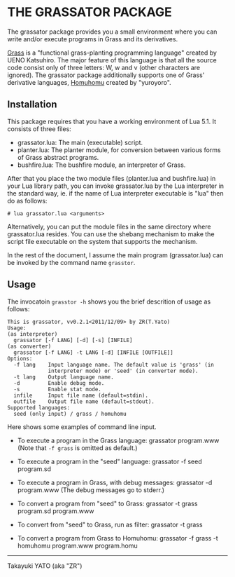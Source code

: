 THE GRASSATOR PACKAGE
=====================

The grassator package provides you a small environment where you can
write and/or execute programs in Grass and its derivatives.

[Grass][] is a "functional grass-planting programming language"
created by UENO Katsuhiro. The major feature of this language is
that all the source code consist only of three letters: W, w
and v (other characters are ignored).
The grassator package additionally supports one of Grass' derivative
languages, [Homuhomu][] created by "yuroyoro".

[Grass]: <http://www.blue.sky.or.jp/grass/>
[Homuhomu]: <http://d.hatena.ne.jp/yuroyoro/20110601/1306908421>

Installation
------------

This package requires that you have a working environment
of Lua 5.1.
It consists of three files:

  * grassator.lua: The main (executable) script.
  * planter.lua: The planter module, for conversion between
    various forms of Grass abstract programs.
  * bushfire.lua: The bushfire module, an interpreter of Grass.

After that you place the two module files (planter.lua and
bushfire.lua) in your Lua library path, you can invoke
grassator.lua by the Lua interpreter in the standard way,
ie. if the name of Lua interpreter executable is "lua" then
do as follows:

    # lua grassator.lua <arguments>

Alternatively, you can put the module files in the same
directory where grassator.lua resides.
You can use the shebang mechanism to make the script file
executable on the system that supports the mechanism.

In the rest of the document, I assume the main program
(grassator.lua) can be invoked by the command name `grasstor`.

Usage
-----

The invocatoin `grasstor -h` shows you the brief descrition
of usage as follows:

    This is grassator, vv0.2.1<2011/12/09> by ZR(T.Yato)
    Usage:
    (as interpreter)
      grassator [-f LANG] [-d] [-s] [INFILE]
    (as converter)
      grassator [-f LANG] -t LANG [-d] [INFILE [OUTFILE]]
    Options:
      -f lang    Input language name. The default value is 'grass' (in
                 interpreter mode) or 'seed' (in converter mode).
      -t lang    Output language name.
      -d         Enable debug mode.
      -s         Enable stat mode.
      infile     Input file name (default=stdin).
      outfile    Output file name (default=stdout).
    Supported languages:
      seed (only input) / grass / homuhomu

Here shows some examples of command line input.

  * To execute a program in the Grass language:
        grassator program.www
    (Note that `-f grass` is omitted as default.)

  * To execute a program in the "seed" language:
        grassator -f seed program.sd

  * To execute a program in Grass, with debug messages:
        grassator -d program.www
    (The debug messages go to stderr.)

  * To convert a program from "seed" to Grass:
        grassator -t grass program.sd program.www

  * To convert from "seed" to Grass, run as filter:
        grassator -t grass

  * To convert a program from Grass to Homuhomu:
        grassator -f grass -t homuhomu program.www program.homu


---

Takayuki YATO (aka "ZR")
